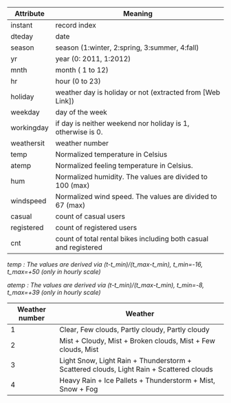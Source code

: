 | Attribute  | Meaning                                                          |
|------------|------------------------------------------------------------------|
| instant    | record index                                                     |
| dteday     | date                                                             |
| season     | season (1:winter, 2:spring, 3:summer, 4:fall)                    |
| yr         | year (0: 2011, 1:2012)                                           |
| mnth       | month ( 1 to 12)                                                 |
| hr         | hour (0 to 23)                                                   |
| holiday    | weather day is holiday or not (extracted from [Web Link])        |
| weekday    | day of the week                                                  |
| workingday | if day is neither weekend nor holiday is 1, otherwise is 0.      |
| weathersit | weather number                                                   |
| temp       | Normalized temperature in Celsius                                | 
| atemp      | Normalized feeling temperature in Celsius.                       |
| hum        | Normalized humidity. The values are divided to 100 (max)         |
| windspeed  | Normalized wind speed. The values are divided to 67 (max)        |
| casual     | count of casual users                                            |
| registered | count of registered users                                        |                          
| cnt        | count of total rental bikes including both casual and registered |
_temp : The values are derived via (t-t_min)/(t_max-t_min), t_min=-16, t_max=+50 (only in hourly scale)_  

_atemp : The values are derived via (t-t_min)/(t_max-t_min), t_min=-8, t_max=+39 (only in hourly scale)_

| Weather number | Weather                                                                                 |
|----------------|-----------------------------------------------------------------------------------------|
| 1              | Clear, Few clouds, Partly cloudy, Partly cloudy                                         |
| 2              | Mist + Cloudy, Mist + Broken clouds, Mist + Few clouds, Mist                            |
| 3              | Light Snow, Light Rain + Thunderstorm + Scattered clouds, Light Rain + Scattered clouds |
| 4              | Heavy Rain + Ice Pallets + Thunderstorm + Mist, Snow + Fog                              |



